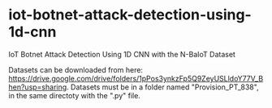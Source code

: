 # iot-botnet-attack-detection-using-1d-cnn
IoT Botnet Attack Detection Using 1D CNN with the N-BaIoT Dataset

Datasets can be downloaded from here: https://drive.google.com/drive/folders/1pPos3ynkzFp5Q9ZeyUSLldoY77V_Bhen?usp=sharing.
Datasets must be in a folder named "Provision_PT_838", in the same directoty with the ".py" file.
